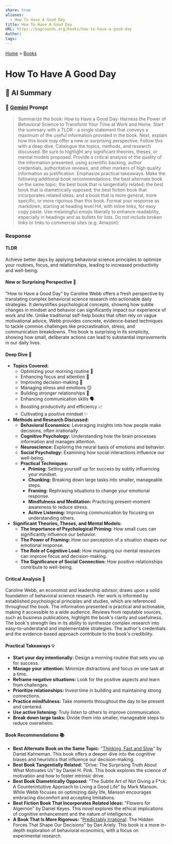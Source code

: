 ```yaml
---
share: true
aliases:
  - How To Have A Good Day
title: How To Have A Good Day
URL: https://bagrounds.org/books/how-to-have-a-good-day
Author: 
tags: 
---
```

[Home](../index.md) > [Books](./index.md)  
# How To Have A Good Day  
## 🤖 AI Summary  
### 💬 [Gemini](https://gemini.google.com) Prompt  
> Summarize the book: How to Have a Good Day: Harness the Power of Behavioral Science to Transform Your Time at Work and Home. Start the summary with a TLDR - a single statement that conveys a maximum of the useful information provided in the book. Next, explain how this book may offer a new or surprising perspective. Follow this with a deep dive. Catalogue the topics, methods, and research discussed. Be sure to highlight any significant theories, theses, or mental models proposed. Provide a critical analysis of the quality of the information presented, using scientific backing, author credentials, authoritative reviews, and other markers of high quality information as justification. Emphasize practical takeaways. Make the following additional book recommendations: the best alternate book on the same topic; the best book that is tangentially related; the best book that is diametrically opposed; the best fiction book that incorporates related ideas; and a book that is more general, more specific, or more rigorous than this book. Format your response as markdown, starting at heading level H4, with inline links, for easy copy paste. Use meaningful emojis liberally to enhance readability, especially in headings and as bullets for lists. Do not include broken links or links to commercial sites (e.g. Amazon).  
  
### Response  
#### **TLDR**  
Achieve better days by applying behavioral science principles to optimize your routines, focus, and relationships, leading to increased productivity and well-being.  
  
#### **New or Surprising Perspective** 🤯  
"How to Have a Good Day" by Caroline Webb offers a fresh perspective by translating complex behavioral science research into actionable daily strategies. It demystifies psychological concepts, showing how subtle changes in mindset and behavior can significantly impact our experience of work and life. Unlike traditional self-help books that often rely on vague motivational advice, Webb provides concrete, evidence-based techniques to tackle common challenges like procrastination, stress, and communication breakdowns. This book is surprising in its simplicity, showing how small, deliberate actions can lead to substantial improvements in our daily lives.  
  
#### **Deep Dive** 🔬  
* **Topics Covered:**  
    * Optimizing your morning routine 🌅  
    * Enhancing focus and attention 🧠  
    * Improving decision-making 🧐  
    * Managing stress and emotions 😌  
    * Building stronger relationships 🤝  
    * Enhancing communication skills 🗣️  
    * Boosting productivity and efficiency 📈  
    * Cultivating a positive mindset ✨  
* **Methods and Research Discussed:**  
    * **Behavioral Economics:** Leveraging insights into how people make decisions, often irrationally.  
    * **Cognitive Psychology:** Understanding how the brain processes information and manages attention.  
    * **Neuroscience:** Exploring the neural basis of emotions and behavior.  
    * **Social Psychology:** Examining how social interactions influence our well-being.  
    * **Practical Techniques:**  
        * **Priming:** Setting yourself up for success by subtly influencing your mindset.  
        * **Chunking:** Breaking down large tasks into smaller, manageable steps.  
        * **Framing:** Rephrasing situations to change your emotional response.  
        * **Mindfulness and Meditation:** Practicing present-moment awareness to reduce stress.  
        * **Active Listening:** Improving communication by focusing on understanding others.  
* **Significant Theories, Theses, and Mental Models:**  
    * **The Importance of Psychological Priming:** How small cues can significantly influence our behavior.  
    * **The Power of Framing:** How our perception of a situation shapes our emotional response.  
    * **The Role of Cognitive Load:** How managing our mental resources can improve focus and decision-making.  
    * **The Significance of Social Connection:** How positive relationships contribute to well-being.  
  
#### **Critical Analysis** 🧐  
Caroline Webb, an economist and leadership advisor, draws upon a solid foundation of behavioral science research. Her work is informed by established psychological principles and studies, which are referenced throughout the book. The information presented is practical and actionable, making it accessible to a wide audience. Reviews from reputable sources, such as business publications, highlight the book's clarity and usefulness. The book's strength lies in its ability to synthesize complex research into easy-to-understand and implementable strategies. The author's credentials and the evidence-based approach contribute to the book's credibility.  
  
#### **Practical Takeaways** 💡  
* **Start your day intentionally:** Design a morning routine that sets you up for success.  
* **Manage your attention:** Minimize distractions and focus on one task at a time.  
* **Reframe negative situations:** Look for the positive aspects and learn from challenges.  
* **Prioritize relationships:** Invest time in building and maintaining strong connections.  
* **Practice mindfulness:** Take moments throughout the day to be present and centered.  
* **Use active listening:** Truly listen to others to improve communication.  
* **Break down large tasks:** Divide them into smaller, manageable steps to reduce overwhelm.  
  
#### **Book Recommendations** 📚  
* **Best Alternate Book on the Same Topic:** "[Thinking, Fast and Slow](./thinking-fast-and-slow.md)" by Daniel Kahneman. This book offers a deeper dive into the cognitive biases and heuristics that influence our decision-making.  
* **Best Book Tangentially Related:** "Drive: The Surprising Truth About What Motivates Us" by Daniel H. Pink. This book explores the science of motivation and how to foster intrinsic drive.  
* **Best Book Diametrically Opposed:** "The Subtle Art of Not Giving a F\*ck: A Counterintuitive Approach to Living a Good Life" by Mark Manson. While Webb focuses on optimizing daily life, Manson encourages embracing discomfort and accepting limitations.  
* **Best Fiction Book That Incorporates Related Ideas:** "Flowers for Algernon" by Daniel Keyes. This novel explores the ethical implications of cognitive enhancement and the nature of intelligence.  
* **A Book That Is More Rigorous:** "[Predictably Irrational](./predictably-irrational.md): The Hidden Forces That Shape Our Decisions" by Dan Ariely. This book is a more in-depth exploration of behavioral economics, with a focus on experimental research.  
